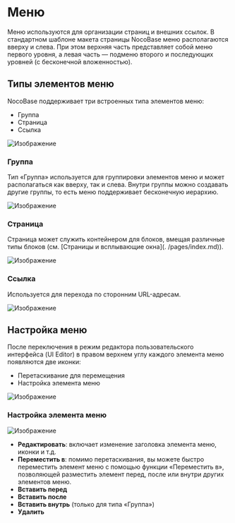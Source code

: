 # Меню

Меню используются для организации страниц и внешних ссылок. В стандартном шаблоне макета страницы NocoBase меню располагаются вверху и слева. При этом верхняя часть представляет собой меню первого уровня, а левая часть — подменю второго и последующих уровней (с бесконечной вложенностью).

## Типы элементов меню

NocoBase поддерживает три встроенных типа элементов меню:

- Группа
- Страница
- Ссылка

![Изображение](https://static-docs.nocobase.com/ccf6f42d3cc2677d440f9e33b9488d1c.png)

### Группа

Тип «Группа» используется для группировки элементов меню и может располагаться как вверху, так и слева. Внутри группы можно создавать другие группы, то есть меню поддерживает бесконечную иерархию.

![Изображение](https://static-docs.nocobase.com/e59b2088fd68666cd240a26566616a3e.png)

### Страница

Страница может служить контейнером для блоков, вмещая различные типы блоков (см. [Страницы и всплывающие окна](. /pages/index.md)).

![Изображение](https://static-docs.nocobase.com/4cd259f6b79f6792df72ccc291da2af9.png)

### Ссылка

Используется для перехода по сторонним URL-адресам.

![Изображение](https://static-docs.nocobase.com/80a6e6a875c565425224d9325332a1ad.png)

## Настройка меню

После переключения в режим редактора пользовательского интерфейса (UI Editor) в правом верхнем углу каждого элемента меню появляются две иконки:

- Перетаскивание для перемещения
- Настройка элемента меню

![Изображение](https://static-docs.nocobase.com/963ba10e36d04fd258fea0e996231f68.png)

### Настройка элемента меню

![Изображение](https://static-docs.nocobase.com/0a9a05bd88d8bad9d711102a730f351d.png)

- **Редактировать**: включает изменение заголовка элемента меню, иконки и т.д.
- **Переместить в**: помимо перетаскивания, вы можете быстро переместить элемент меню с помощью функции «Переместить в», позволяющей разместить элемент перед, после или внутри других элементов меню.
- **Вставить перед**
- **Вставить после**
- **Вставить внутрь** (только для типа «Группа»)
- **Удалить**
